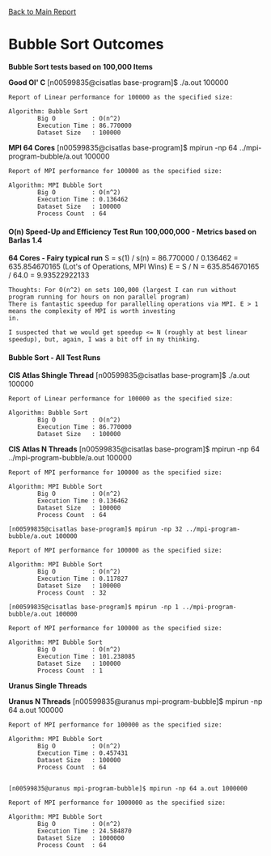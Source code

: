 [Back to Main Report](./discussion.md)

# Bubble Sort Outcomes
**Bubble Sort tests based on 100,000 Items**

**Good Ol' C**
	[n00599835@cisatlas base-program]$ ./a.out 100000

	Report of Linear performance for 100000 as the specified size:

	Algorithm: Bubble Sort
			Big O          : O(n^2)
			Execution Time : 86.770000
			Dataset Size   : 100000




**MPI 64 Cores**
	[n00599835@cisatlas base-program]$ mpirun -np 64 ../mpi-program-bubble/a.out 100000

	Report of MPI performance for 100000 as the specified size:

	Algorithm: MPI Bubble Sort
			Big O          : O(n^2)
			Execution Time : 0.136462
			Dataset Size   : 100000
			Process Count  : 64


#### O(n) Speed-Up and Efficiency Test Run 100,000,000 - Metrics based on Barlas 1.4

**64 Cores - Fairy typical run**
	S = s(1) / s(n) = 86.770000 / 0.136462 = 635.854670165 (Lot's of Operations, MPI Wins)
	E = S / N = 635.854670165 / 64.0 = 9.93522922133

	Thoughts: For O(n^2) on sets 100,000 (largest I can run without program running for hours on non parallel program) 
	There is fantastic speedup for parallelling operations via MPI. E > 1 means the complexity of MPI is worth investing
	in.

	I suspected that we would get speedup <= N (roughly at best linear speedup), but, again, I was a bit off in my thinking.

#### Bubble Sort - All Test Runs

**CIS Atlas Shingle Thread**
	[n00599835@cisatlas base-program]$ ./a.out 100000

	Report of Linear performance for 100000 as the specified size:

	Algorithm: Bubble Sort
			Big O          : O(n^2)
			Execution Time : 86.770000
			Dataset Size   : 100000

**CIS Atlas N Threads**
	[n00599835@cisatlas base-program]$ mpirun -np 64 ../mpi-program-bubble/a.out 100000

	Report of MPI performance for 100000 as the specified size:

	Algorithm: MPI Bubble Sort
			Big O          : O(n^2)
			Execution Time : 0.136462
			Dataset Size   : 100000
			Process Count  : 64

	[n00599835@cisatlas base-program]$ mpirun -np 32 ../mpi-program-bubble/a.out 100000

	Report of MPI performance for 100000 as the specified size:

	Algorithm: MPI Bubble Sort
			Big O          : O(n^2)
			Execution Time : 0.117827
			Dataset Size   : 100000
			Process Count  : 32

	[n00599835@cisatlas base-program]$ mpirun -np 1 ../mpi-program-bubble/a.out 100000

	Report of MPI performance for 100000 as the specified size:

	Algorithm: MPI Bubble Sort
			Big O          : O(n^2)
			Execution Time : 101.238085
			Dataset Size   : 100000
			Process Count  : 1

**Uranus Single Threads**

**Uranus N Threads**
	[n00599835@uranus mpi-program-bubble]$ mpirun -np 64 a.out 100000

	Report of MPI performance for 100000 as the specified size:

	Algorithm: MPI Bubble Sort
			Big O          : O(n^2)
			Execution Time : 0.457431
			Dataset Size   : 100000
			Process Count  : 64


	[n00599835@uranus mpi-program-bubble]$ mpirun -np 64 a.out 1000000

	Report of MPI performance for 1000000 as the specified size:

	Algorithm: MPI Bubble Sort
			Big O          : O(n^2)
			Execution Time : 24.584870
			Dataset Size   : 1000000
			Process Count  : 64
